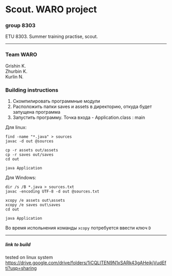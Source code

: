 # Scout. WARO project
### group 8303
ETU 8303. Summer training practise, scout.  

---

### Team WARO
Grishin K.  
Zhurbin K.  
Kurlin N.  

### Building instructions
1. Скомпилировать программные модули  
2. Расположить папки saves и assets в директорию, откуда будет запущена программа  
3. Запустить программу. Точка входа - Application.class : main   

Для linux:
```
find -name "*.java" > sources
javac -d out @sources

cp -r assets out/assets
cp -r saves out/saves
cd out

java Application
```
Для Windows:
```
dir /s /B *.java > sources.txt
javac -encoding UTF-8 -d out @sources.txt

xcopy /e assets out\assets
xcopy /e saves out\saves
cd out

java Application
```
Во время испольнения команды `xcopy` потребуется ввести ключ `D`  

---

##### link to build  
tested on linux system
https://drive.google.com/drive/folders/1iCQLlTEN9N1xSARk43gAHejkjVudEfti?usp=sharing
